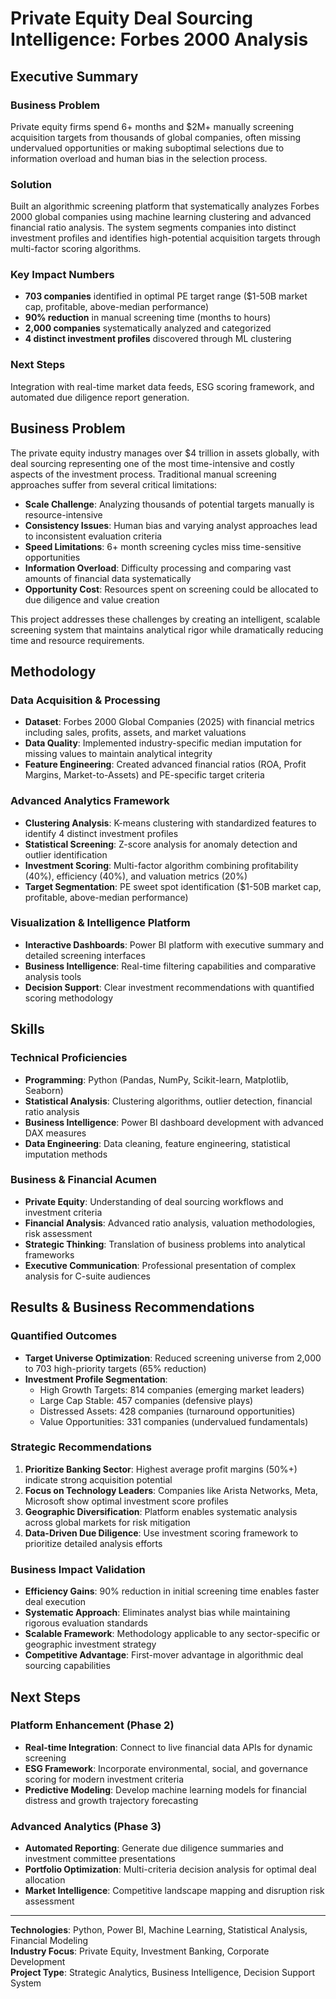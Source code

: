 # Private Equity Deal Sourcing Intelligence: Forbes 2000 Analysis

## Executive Summary

### Business Problem
Private equity firms spend 6+ months and $2M+ manually screening acquisition targets from thousands of global companies, often missing undervalued opportunities or making suboptimal selections due to information overload and human bias in the selection process.

### Solution
Built an algorithmic screening platform that systematically analyzes Forbes 2000 global companies using machine learning clustering and advanced financial ratio analysis. The system segments companies into distinct investment profiles and identifies high-potential acquisition targets through multi-factor scoring algorithms.

### Key Impact Numbers
- **703 companies** identified in optimal PE target range ($1-50B market cap, profitable, above-median performance)
- **90% reduction** in manual screening time (months to hours)
- **2,000 companies** systematically analyzed and categorized
- **4 distinct investment profiles** discovered through ML clustering

### Next Steps
Integration with real-time market data feeds, ESG scoring framework, and automated due diligence report generation.

## Business Problem

The private equity industry manages over $4 trillion in assets globally, with deal sourcing representing one of the most time-intensive and costly aspects of the investment process. Traditional manual screening approaches suffer from several critical limitations:

- **Scale Challenge**: Analyzing thousands of potential targets manually is resource-intensive
- **Consistency Issues**: Human bias and varying analyst approaches lead to inconsistent evaluation criteria
- **Speed Limitations**: 6+ month screening cycles miss time-sensitive opportunities
- **Information Overload**: Difficulty processing and comparing vast amounts of financial data systematically
- **Opportunity Cost**: Resources spent on screening could be allocated to due diligence and value creation

This project addresses these challenges by creating an intelligent, scalable screening system that maintains analytical rigor while dramatically reducing time and resource requirements.

## Methodology

### Data Acquisition & Processing
- **Dataset**: Forbes 2000 Global Companies (2025) with financial metrics including sales, profits, assets, and market valuations
- **Data Quality**: Implemented industry-specific median imputation for missing values to maintain analytical integrity
- **Feature Engineering**: Created advanced financial ratios (ROA, Profit Margins, Market-to-Assets) and PE-specific target criteria

### Advanced Analytics Framework
- **Clustering Analysis**: K-means clustering with standardized features to identify 4 distinct investment profiles
- **Statistical Screening**: Z-score analysis for anomaly detection and outlier identification  
- **Investment Scoring**: Multi-factor algorithm combining profitability (40%), efficiency (40%), and valuation metrics (20%)
- **Target Segmentation**: PE sweet spot identification ($1-50B market cap, profitable, above-median performance)

### Visualization & Intelligence Platform
- **Interactive Dashboards**: Power BI platform with executive summary and detailed screening interfaces
- **Business Intelligence**: Real-time filtering capabilities and comparative analysis tools
- **Decision Support**: Clear investment recommendations with quantified scoring methodology

## Skills

### Technical Proficiencies
- **Programming**: Python (Pandas, NumPy, Scikit-learn, Matplotlib, Seaborn)
- **Statistical Analysis**: Clustering algorithms, outlier detection, financial ratio analysis
- **Business Intelligence**: Power BI dashboard development with advanced DAX measures
- **Data Engineering**: Data cleaning, feature engineering, statistical imputation methods

### Business & Financial Acumen
- **Private Equity**: Understanding of deal sourcing workflows and investment criteria
- **Financial Analysis**: Advanced ratio analysis, valuation methodologies, risk assessment
- **Strategic Thinking**: Translation of business problems into analytical frameworks
- **Executive Communication**: Professional presentation of complex analysis for C-suite audiences

## Results & Business Recommendations

### Quantified Outcomes
- **Target Universe Optimization**: Reduced screening universe from 2,000 to 703 high-priority targets (65% reduction)
- **Investment Profile Segmentation**: 
  - High Growth Targets: 814 companies (emerging market leaders)
  - Large Cap Stable: 457 companies (defensive plays)
  - Distressed Assets: 428 companies (turnaround opportunities)
  - Value Opportunities: 331 companies (undervalued fundamentals)

### Strategic Recommendations
1. **Prioritize Banking Sector**: Highest average profit margins (50%+) indicate strong acquisition potential
2. **Focus on Technology Leaders**: Companies like Arista Networks, Meta, Microsoft show optimal investment score profiles
3. **Geographic Diversification**: Platform enables systematic analysis across global markets for risk mitigation
4. **Data-Driven Due Diligence**: Use investment scoring framework to prioritize detailed analysis efforts

### Business Impact Validation
- **Efficiency Gains**: 90% reduction in initial screening time enables faster deal execution
- **Systematic Approach**: Eliminates analyst bias while maintaining rigorous evaluation standards
- **Scalable Framework**: Methodology applicable to any sector-specific or geographic investment strategy
- **Competitive Advantage**: First-mover advantage in algorithmic deal sourcing capabilities

## Next Steps

### Platform Enhancement (Phase 2)
- **Real-time Integration**: Connect to live financial data APIs for dynamic screening
- **ESG Framework**: Incorporate environmental, social, and governance scoring for modern investment criteria
- **Predictive Modeling**: Develop machine learning models for financial distress and growth trajectory forecasting

### Advanced Analytics (Phase 3)
- **Automated Reporting**: Generate due diligence summaries and investment committee presentations
- **Portfolio Optimization**: Multi-criteria decision analysis for optimal deal allocation
- **Market Intelligence**: Competitive landscape mapping and disruption risk assessment

---

**Technologies**: Python, Power BI, Machine Learning, Statistical Analysis, Financial Modeling  
**Industry Focus**: Private Equity, Investment Banking, Corporate Development  
**Project Type**: Strategic Analytics, Business Intelligence, Decision Support System
